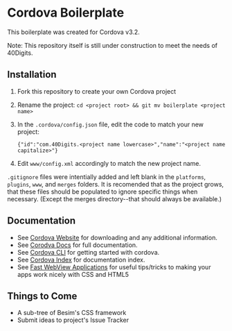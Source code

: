 # Cordova Boilerplate
This boilerplate was created for Cordova v3.2.

Note: This repository itself is still under construction to meet the needs of 40Digits.

## Installation

1. Fork this repository to create your own Cordova project
2. Rename the project: `cd <project root> && git mv boilerplate <project name>`
3. In the `.cordova/config.json` file, edit the code to match your new project:

    `{"id":"com.40Digits.<project name lowercase>","name":"<project name capitalize>"}`

5. Edit `www/config.xml` accordingly to match the new project name.

`.gitignore` files were intentially added and left blank in the `platforms`, `plugins`, `www`, and `merges` folders. It is recomended that as the project grows, that these files should be populated to ignore specific things when necessary. (Except the merges directory--that should always be available.)

## Documentation
* See [Cordova Website](http://cordova.apache.org/) for downloading and any additional information.
* See [Corodva Docs](http://cordova.apache.org/docs/en/3.2.0/index.html) for full documentation.
* See [Cordova CLI](http://cordova.apache.org/docs/en/3.2.0/guide_cli_index.md.html#The%20Command-Line%20Interface) for getting started with cordova.
* See [Cordova Index](http://cordova.apache.org/docs/en/3.2.0/_index.html) for documentation index.
* See [Fast WebView Applications](http://maxogden.com/fast-webview-applications.html) for useful tips/tricks to making your apps work nicely with CSS and HTML5

## Things to Come
* A sub-tree of Besim's CSS framework
* Submit ideas to project's Issue Tracker
